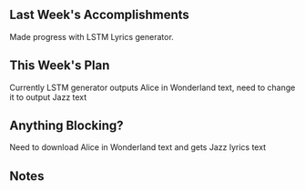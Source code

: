 ## Last Week's Accomplishments

Made progress with LSTM Lyrics generator.

## This Week's Plan

Currently LSTM generator outputs Alice in Wonderland text, need to change it to output Jazz text

## Anything Blocking?

Need to download Alice in Wonderland text and gets Jazz lyrics text

## Notes

